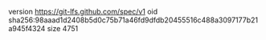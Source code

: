 version https://git-lfs.github.com/spec/v1
oid sha256:98aaad1d2408b5d0c75b71a46fd9dfdb20455516c488a3097177b21a945f4324
size 4751
